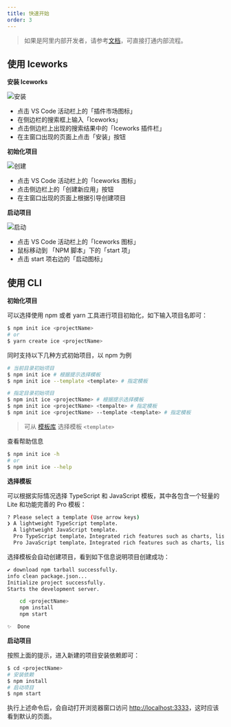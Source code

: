 ```yaml
---
title: 快速开始
order: 3
---
```


> 如果是阿里内部开发者，请参考[文档](https://yuque.alibaba-inc.com/ice/rdy99p/gsfp6h)，可直接打通内部流程。

## 使用 Iceworks

**安装 Iceworks**

![安装](https://img.alicdn.com/tfs/TB1FWaiKKT2gK0jSZFvXXXnFXXa-960-600.gif)

- 点击 VS Code 活动栏上的「插件市场图标」
- 在侧边栏的搜索框上输入「Iceworks」
- 点击侧边栏上出现的搜索结果中的「Iceworks 插件栏」
- 在主窗口出现的页面上点击「安装」按钮

**初始化项目**

![创建](https://img.alicdn.com/tfs/TB1tyMVLFP7gK0jSZFjXXc5aXXa-960-600.gif)

- 点击 VS Code 活动栏上的「Iceworks 图标」
- 点击侧边栏上的「创建新应用」按钮
- 在主窗口出现的页面上根据引导创建项目

**启动项目**

![启动](https://img.alicdn.com/tfs/TB1jDa9L7T2gK0jSZFkXXcIQFXa-960-600.gif)

- 点击 VS Code 活动栏上的「Iceworks 图标」
- 鼠标移动到 「NPM 脚本」下的「start 项」
- 点击 start 项右边的「启动图标」

## 使用 CLI

**初始化项目**

可以选择使用 npm 或者 yarn 工具进行项目初始化，如下输入项目名即可：

```bash
$ npm init ice <projectName>
# or
$ yarn create ice <projectName>
```

同时支持以下几种方式初始项目，以 npm 为例

```bash
# 当前目录初始项目
$ npm init ice # 根据提示选择模板
$ npm init ice --template <template> # 指定模板

# 指定目录初始项目
$ npm init ice <projectName> # 根据提示选择模板
$ npm init ice <projectName> <tempalte> # 指定模板
$ npm init ice <projectName> --template <template> # 指定模板
```
> 可从 [模板库](https://ice.work/scaffold) 选择模板 `<template>`

查看帮助信息

```bash
$ npm init ice -h
# or
$ npm init ice --help
```

**选择模板**

可以根据实际情况选择 TypeScript 和 JavaScript 模板，其中各包含一个轻量的 Lite 和功能完善的 Pro 模板：

```bash
? Please select a template (Use arrow keys)
❯ A lightweight TypeScript template.
  A lightweight JavaScript template.
  Pro TypeScript template，Integrated rich features such as charts, lists, forms, etc.
  Pro JavaScript template，Integrated rich features such as charts, lists, forms, etc
```

选择模板会自动创建项目，看到如下信息说明项目创建成功：

```bash
✔ download npm tarball successfully.
info clean package.json...
Initialize project successfully.
Starts the development server.

    cd <projectName>
    npm install
    npm start

✨  Done
```

**启动项目**

按照上面的提示，进入新建的项目安装依赖即可：

```bash
$ cd <projectName>
# 安装依赖
$ npm install
# 启动项目
$ npm start
```

执行上述命令后，会自动打开浏览器窗口访问 [http://localhost:3333](http://localhost:3333，)，这时应该看到默认的页面。
